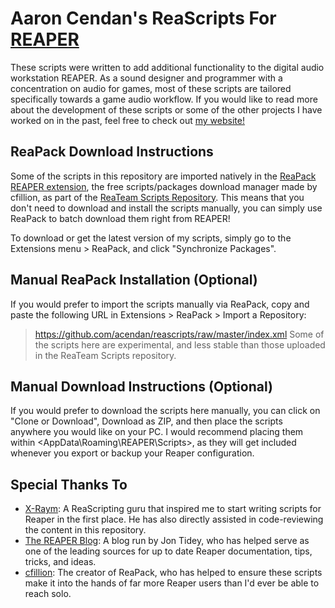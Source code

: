 # Aaron Cendan's ReaScripts For [REAPER](https://reaper.fm)
These scripts were written to add additional functionality to the digital audio workstation REAPER. As a sound designer and programmer with a concentration on audio for games, most of these scripts are tailored specifically towards a game audio workflow. If you would like to read more about the development of these scripts or some of the other projects I have worked on in the past, feel free to check out [my website!](https://www.aaroncendan.me/)

## ReaPack Download Instructions
Some of the scripts in this repository are imported natively in the [ReaPack REAPER extension](https://reapack.com/), the free scripts/packages download manager made by cfillion, as part of the [ReaTeam Scripts Repository](https://github.com/ReaTeam/ReaScripts). This means that you don't need to download and install the scripts manually, you can simply use ReaPack to batch download them right from REAPER!

To download or get the latest version of my scripts, simply go to the Extensions menu > ReaPack, and click "Synchronize Packages".

## Manual ReaPack Installation (Optional)
If you would prefer to import the scripts manually via ReaPack, copy and paste the following URL in Extensions > ReaPack > Import a Repository:
> https://github.com/acendan/reascripts/raw/master/index.xml
Some of the scripts here are experimental, and less stable than those uploaded in the ReaTeam Scripts repository. 

## Manual Download Instructions (Optional)
If you would prefer to download the scripts here manually, you can click on "Clone or Download", Download as ZIP, and then place the scripts anywhere you would like on your PC. I would recommend placing them within <AppData\Roaming\REAPER\Scripts\>, as they will get included whenever you export or backup your Reaper configuration.

## Special Thanks To
- [X-Raym](https://www.extremraym.com/en/): A ReaScripting guru that inspired me to start writing scripts for Reaper in the first place. He has also directly assisted in code-reviewing the content in this repository.
- [The REAPER Blog](https://reaperblog.net/): A blog run by Jon Tidey, who has helped serve as one of the leading sources for up to date Reaper documentation, tips, tricks, and ideas.
- [cfillion](https://cfillion.ca/): The creator of ReaPack, who has helped to ensure these scripts make it into the hands of far more Reaper users than I'd ever be able to reach solo.
